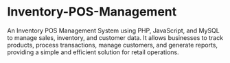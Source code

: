 # Inventory-POS-Management
An Inventory POS Management System using PHP, JavaScript, and MySQL to manage sales, inventory, and customer data. It allows businesses to track products, process transactions, manage customers, and generate reports, providing a simple and efficient solution for retail operations.
